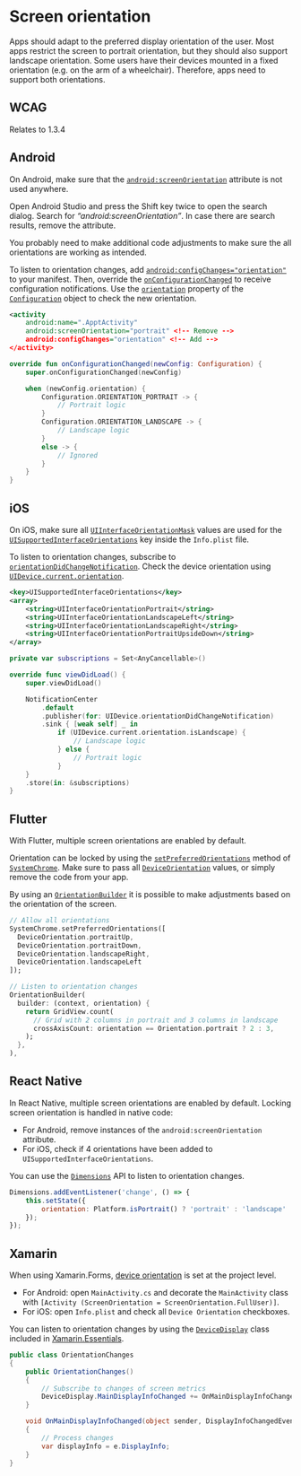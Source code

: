 # Screen orientation

Apps should adapt to the preferred display orientation of the user. Most apps restrict the screen to portrait orientation, but they should also support landscape orientation. Some users have their devices mounted in a fixed orientation (e.g. on the arm of a wheelchair). Therefore, apps need to support both orientations.

## WCAG

Relates to 1.3.4

## Android

On Android, make sure that the [`android:screenOrientation`](https://developer.android.com/guide/topics/manifest/activity-element#screen) attribute is not used anywhere.

Open Android Studio and press the Shift key twice to open the search dialog. Search for _“android:screenOrientation”_. In case there are search results, remove the attribute.

You probably need to make additional code adjustments to make sure the all orientations are working as intended.

To listen to orientation changes, add [`android:configChanges="orientation"`](https://developer.android.com/guide/topics/manifest/activity-element#config) to your manifest. Then, override the [`onConfigurationChanged`](https://developer.android.com/reference/android/app/Activity#onConfigurationChanged(android.content.res.Configuration)) to receive configuration notifications. Use the [`orientation`](https://developer.android.com/reference/android/content/res/Configuration#orientation) property of the [`Configuration`](https://developer.android.com/reference/android/content/res/Configuration) object to check the new orientation.

```xml
<activity
    android:name=".ApptActivity"
    android:screenOrientation="portrait" <!-- Remove -->
    android:configChanges="orientation" <!-- Add -->
</activity>
```

```kotlin
override fun onConfigurationChanged(newConfig: Configuration) {
    super.onConfigurationChanged(newConfig)

    when (newConfig.orientation) {
        Configuration.ORIENTATION_PORTRAIT -> {
            // Portrait logic
        }
        Configuration.ORIENTATION_LANDSCAPE -> {
            // Landscape logic
        }
        else -> {
            // Ignored
        }
    }
}
```

## iOS

On iOS, make sure all [`UIInterfaceOrientationMask`](https://developer.apple.com/documentation/uikit/uiinterfaceorientationmask) values are used for the [`UISupportedInterfaceOrientations`](https://developer.apple.com/documentation/bundleresources/information_property_list/uisupportedinterfaceorientations) key inside the `Info.plist` file.

To listen to orientation changes, subscribe to [`orientationDidChangeNotification`](https://developer.apple.com/documentation/uikit/uidevice/1620025-orientationdidchangenotification). Check the device orientation using [`UIDevice.current.orientation`](https://developer.apple.com/documentation/uikit/uidevice/1620053-orientation).

```xml
<key>UISupportedInterfaceOrientations</key>
<array>
    <string>UIInterfaceOrientationPortrait</string>
    <string>UIInterfaceOrientationLandscapeLeft</string>
    <string>UIInterfaceOrientationLandscapeRight</string>
    <string>UIInterfaceOrientationPortraitUpsideDown</string>
</array>
```

```swift
private var subscriptions = Set<AnyCancellable>()

override func viewDidLoad() {
    super.viewDidLoad()

    NotificationCenter
        .default
        .publisher(for: UIDevice.orientationDidChangeNotification)
        .sink { [weak self] _ in
            if (UIDevice.current.orientation.isLandscape) {
                // Landscape logic
            } else {
                // Portrait logic
            }
    }
    .store(in: &subscriptions)
}
```

## Flutter

With Flutter, multiple screen orientations are enabled by default.

Orientation can be locked by using the [`setPreferredOrientations`](https://api.flutter.dev/flutter/services/SystemChrome/setPreferredOrientations.html) method of [`SystemChrome`](https://api.flutter.dev/flutter/services/SystemChrome-class.html). Make sure to pass all [`DeviceOrientation`](https://api.flutter.dev/flutter/services/DeviceOrientation.html) values, or simply remove the code from your app.

By using an [`OrientationBuilder`](https://api.flutter.dev/flutter/widgets/OrientationBuilder-class.html) it is possible to make adjustments based on the orientation of the screen.

```dart
// Allow all orientations
SystemChrome.setPreferredOrientations([
  DeviceOrientation.portraitUp,
  DeviceOrientation.portraitDown,
  DeviceOrientation.landscapeRight,
  DeviceOrientation.landscapeLeft
]);

// Listen to orientation changes
OrientationBuilder(
  builder: (context, orientation) {
    return GridView.count(
      // Grid with 2 columns in portrait and 3 columns in landscape
      crossAxisCount: orientation == Orientation.portrait ? 2 : 3,
    );
  },
),
```

## React Native

In React Native, multiple screen orientations are enabled by default. Locking screen orientation is handled in native code:

- For Android, remove instances of the `android:screenOrientation` attribute.
- For iOS, check if 4 orientations have been added to `UISupportedInterfaceOrientations`.

You can use the [`Dimensions`](https://reactnative.dev/docs/dimensions) API to listen to orientation changes.

```jsx
Dimensions.addEventListener('change', () => {
    this.setState({
        orientation: Platform.isPortrait() ? 'portrait' : 'landscape'
    });
});
```

## Xamarin

When using Xamarin.Forms, [device orientation](https://learn.microsoft.com/en-us/xamarin/xamarin-forms/user-interface/layouts/device-orientation) is set at the project level.

- For Android: open `MainActivity.cs` and decorate the `MainActivity` class with `[Activity (ScreenOrientation = ScreenOrientation.FullUser)]`.
- For iOS: open `Info.plist` and check all `Device Orientation` checkboxes.

You can listen to orientation changes by using the [`DeviceDisplay`](https://learn.microsoft.com/en-us/xamarin/essentials/device-display?context=xamarin%2Fxamarin-forms&tabs=android) class included in [Xamarin.Essentials](https://learn.microsoft.com/en-us/xamarin/essentials/).

```csharp
public class OrientationChanges
{
    public OrientationChanges()
    {
        // Subscribe to changes of screen metrics
        DeviceDisplay.MainDisplayInfoChanged += OnMainDisplayInfoChanged;
    }

    void OnMainDisplayInfoChanged(object sender, DisplayInfoChangedEventArgs  e)
    {
        // Process changes
        var displayInfo = e.DisplayInfo;
    }
}
```
